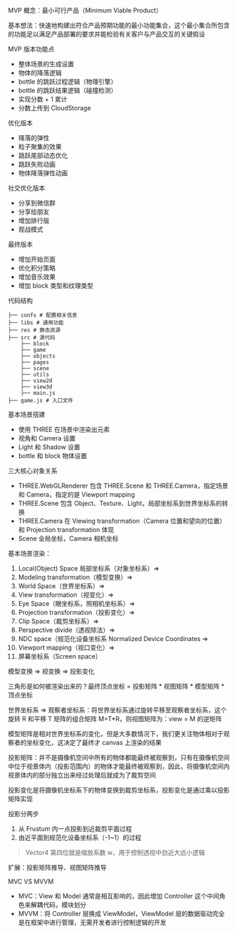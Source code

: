 MVP 概念：最小可行产品（Minimum Viable Product）

基本想法：快速地构建出符合产品预期功能的最小功能集合，这个最小集合所包含的功能足以满足产品部署的要求并能检验有关客户与产品交互的关键假设

MVP 版本功能点
* 整体场景的生成设置
* 物体的降落逻辑
* bottle 的跳跃过程逻辑（物理引擎）
* bottle 的跳跃结果逻辑（碰撞检测）
* 实现分数 + 1 累计
* 分数上传到 CloudStorage

优化版本
* 降落的弹性
* 粒子聚集的效果
* 跳跃尾部动态优化
* 跳跃失败动画
* 物体降落弹性动画

社交优化版本
* 分享到微信群
* 分享给朋友
* 增加排行版
* 观战模式

最终版本
* 增加开始页面
* 优化积分策略
* 增加音乐效果
* 增加 block 类型和纹理类型

代码结构
```shell
├── confs # 配置相关信息
├── libs # 通用功能
├── res # 静态资源
├── src # 源代码
    ├── block
    ├── game
    ├── objects
    ├── pages
    ├── scene
    ├── utils
    ├── view2d
    ├── view3d
    ├── main.js
├── game.js # 入口文件
```

基本场景搭建
* 使用 THREE 在场景中渲染出元素
* 视角和 Camera 设置
* Light 和 Shadow 设置
* bottle 和 block 物体设置

三大核心对象关系
* THREE.WebGLRenderer 包含 THREE.Scene 和 THREE.Camera，指定场景和 Camera，指定的是 Viewport mapping
* THREE.Scene 包含 Object、Texture、Light，局部坐标系到世界坐标系的转换
* THREE.Camera 在 Viewing transformation（Camera 位置和望向的位置） 和 Projection transformation 体现
* Scene 全局坐标，Camera 相机坐标

基本场景渲染：
1. Local(Object) Space 局部坐标系（对象坐标系）=>
2. Modeling transformation（模型变换）=>
3. World Space（世界坐标系）=>
4. View transformation（视变化）=>
5. Eye Space（眼坐标系，照相机坐标系）=>
6. Projection transformation（投影变化）=>
7. Clip Space（裁剪坐标系）=>
8. Perspective divide（透视除法）=>
9. NDC space（规范化设备坐标系 Normalized Device Coordinates =>
10. Viewport mapping（视口变化）=>
11. 屏幕坐标系（Screen space）

模型变换 => 视变换 => 投影变化

三角形是如何被渲染出来的？最终顶点坐标 = 投影矩阵 * 视图矩阵 * 模型矩阵 * 顶点坐标

世界坐标系 => 观察者坐标系：将世界坐标系通过旋转平移至观察者坐标系，这个旋转 R 和平移 T 矩阵的组合矩阵 M=T*R，则视图矩阵为：view = M 的逆矩阵

模型矩阵是相对世界坐标系的变化，但是大多数情况下，我们更关注物体相对于观察者的坐标变化，这决定了最终才 canvas 上渲染的结果

投影矩阵：并不是摄像机空间中所有的物体都能最终被观察到，只有在摄像机空间中位于视景体内（投影范围内）的物体才能最终被观察到，因此，将摄像机空间内视景体内的部分独立出来经过处理后就成为了裁剪空间

投影变化是将摄像机坐标系下的物体变换到裁剪坐标系，投影变化是通过乘以投影矩阵实现

投影分两步
1. 从 Frustum 内一点投影到近裁剪平面过程
2. 由近平面到规范化设备坐标系（-1~1）的过程

> Vector4 第四位就是缩放系数 w，用于控制透视中劲近大远小逻辑

扩展：投影矩阵推导、视图矩阵推导

MVC VS MVVM
* MVC：View 和 Model 通常是相互影响的，因此增加 Controller 这个中间角色来解耦代码，模块划分
* MVVM：将 Controller 层换成 ViewModel，ViewModel 层的数据驱动完全是在框架中进行管理，无需开发者进行控制逻辑的开发